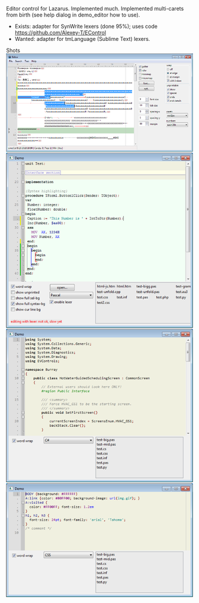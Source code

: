 Editor control for Lazarus. Implemented much. Implemented multi-carets from birth (see help dialog in demo_editor how to use).

- Exists: adapter for SynWrite lexers (done 95%); uses code https://github.com/Alexey-T/EControl
- Wanted: adapter for tmLanguage (Sublime Text) lexers.

Shots
![img](img/screen.png?raw=true)
![img](img/syntax_pas.png?raw=true)
![img](img/syntax_cs.png?raw=true)
![img](img/syntax_css.png?raw=true)
